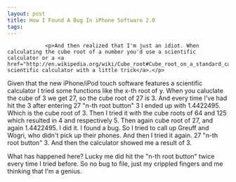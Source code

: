 ```yaml
---
layout: post
title: How I Found A Bug In iPhone Software 2.0
tags:
---
```



                <p>And then realized that I'm just an idiot. When calculating the cube root of a number you'd use a scientific calculator or a <a href="http://en.wikipedia.org/wiki/Cube_root#Cube_root_on_a_standard_calculator">non-scientific calculator with a little trick</a>.</p>
<p>Given that the new iPhone/iPod touch software features a scientific calculator I tried some functions like the x-th root of y. When you caluclate the cube of 3 we get 27, so the cube root of 27 is 3. And every time I've had hit the 3 after entering 27 &quot;n-th root button&quot; 3 I ended up with 1.4422495. Which is the cube root of 3. Then I tried it with the cube roots of 64 and 125 which resulted in 4 and respectively 5. Then again cube root of 27, and again 1.4422495. I did it. I found a bug. So I tried to call up Greuff and Wogri, who didn't pick up their phones. And then I tried it again. 27 &quot;n-th root button&quot; 3. And then the calculator showed me a result of 3.</p>
<p>What has happened here? Lucky me did hit the &quot;n-th root button&quot; twice every time I tried before. So no bug to file, just my crippled fingers and me thinking that I'm a genius.</p>
